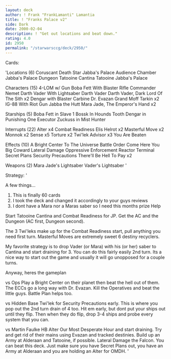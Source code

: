 ```yaml
---
layout: deck
author: ! Frank "FrankLamanti" Lamantia
title: ! "Franks Palace v2"
side: Dark
date: 2000-02-04
description: ! "Get out locations and beat down."
rating: 4.0
id: 2950
permalink: "/starwarsccg/deck/2950/"
---
```

Cards: 

'Locations (6)
Coruscant
Death Star
Jabba's Palace Audience Chamber
Jabba's Palace Dungeon
Tatooine Cantina
Tatooine Jabba's Palace

Characters (15)
4-LOM w/ Gun
Boba Fett With Blaster Rifle
Commander Nemet
Darth Vader With Lightsaber
Darth Vader
Darth Vader, Dark Lord Of The Sith x2
Dengar with Blaster Carbine
Dr. Evazan
Grand Moff Tarkin x2
IG-88 With Riot Gun
Jabba the Hutt
Mara Jade, The Emperor's Hand x2

Starships (5)
Boba Fett in Slave 1
Bossk In Hounds Tooth
Dengar in Punishing One
Executor
Zuckuss in Mist Hunter

Interrupts (22)
Alter x4
Combat Readiness
Elis Helrot x2
Masterful Move x2
Monnok x2
Sense x5
Torture x2
Twi'lek Advisor x3
You Are Beaten

Effects (10)
A Bright Center To The Universe
Battle Order
Come Here You Big Coward
Lateral Damage
Oppressive Enforcement
Reactor Terminal
Secret Plans
Security Precautions
There'll Be Hell To Pay x2

Weapons (2)
Mara Jade's Lightsaber
Vader's Lightsaber  '

Strategy: '

A few things...

1. This is finally 60 cards
2. I took the deck and changed it accordingly to your guys reviews
3. I dont have a Mara nor a Maras saber so I need this months prize  Help

Start Tatooine Cantina and Combat Readiness for JP. Get the AC and the Dungeon (AC first, Dungeon second).

The 3 Twi'leks make up for the Combat Readiness start, pull anything you need first turn.  Masterful Moves are extremely sweet 6 destiny recyclers.

My favorite strategy is to drop Vader (or Mara) with his (or her) saber to Cantina and start draining for 3. You can do this fairly easily 2nd turn. Its a nice way to start out the game and usually it will go unopposed for a couple turns.

Anyway, heres the gameplan

vs Ops Play a Bright Center on their planet then beat the hell out of them. The ECCs go a long way with Dr. Evazan. Kill the Operatives and beat the little guys. Battle Plan helps too.

vs Hidden Base Twi'lek for Security Precautions early. This is where you pop out the 2nd turn drain of 4 too. Hit em early, but dont put your ships out until they flip. Then when they do flip, drop 3-4 ships and probe every system that you can.

vs Martin Faulke HB Alter Our Most Desperate Hour and start draining. Try and get rid of their mains using Evazan and tracked destinies. Build up an Army at Alderaan and Tatooine, if possible. Lateral Damage the Falcon. You can beat this deck. Just make sure you have Secret Plans out, you have an Army at Alderaan and you are holding an Alter for OMDH.
'
